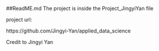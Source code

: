 ##ReadME.md
The project is inside the Project_JingyiYan file

project url:
<link>https://github.com/Jingyi-Yan/applied_data_science</link>

Credit to Jingyi Yan